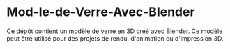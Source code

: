 # Mod-le-de-Verre-Avec-Blender
Ce dépôt contient un modèle de verre en 3D créé avec Blender. Ce modèle peut être utilisé pour des projets de rendu, d'animation ou d'impression 3D.
